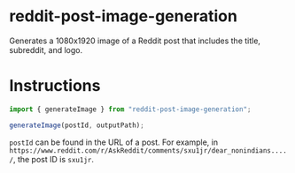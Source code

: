 # reddit-post-image-generation

Generates a 1080x1920 image of a Reddit post that includes the title, subreddit, and logo.

# Instructions

```js
import { generateImage } from "reddit-post-image-generation";

generateImage(postId, outputPath);
```

`postId` can be found in the URL of a post. For example, in `https://www.reddit.com/r/AskReddit/comments/sxu1jr/dear_nonindians..../`, the post ID is `sxu1jr`.
